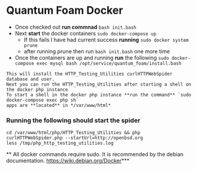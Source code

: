 # Quantum Foam Docker 

- Once checked out **run commnad** `bash init.bash` 
- Next **start** the docker containers `sudo docker-compose up`
  - If this fails I have had current success **running** `sudo docker system prune`
  - after running prune then run `bash init.bash` one more time
- Once the containers are up and running **run** the following `sudo docker-compose exec mysql bash /opt/service/quantum_foam/install.bash`
```
This will install the HTTP_Testing_Utilities curlHTTPWebSpider database and user.
Next you can run the HTTP_Testing_Utilities after starting a shell on the docker php instance
To start a shell in the docker php instance **run the command** `sudo docker-compose exec php sh`
apps are **located** in */var/www/html*
```

### Running the following should start the spider ###
```
cd /var/www/html/php/HTTP_Testing_Utilities && php curlHTTPWebSpider.php --startUrl=http://openbsd.org
less /tmp/php_http_testing_utilities.log
```
** All docker commands require sudo.  It is recommended by the debian documentation. https://wiki.debian.org/Docker***
